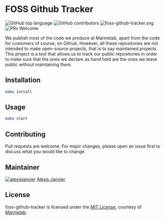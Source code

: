 # FOSS Github Tracker

![GitHub top language](https://img.shields.io/github/languages/top/marmelab/foss-github-tracker.svg) ![GitHub contributors](https://img.shields.io/github/contributors/marmelab/foss-github-tracker.svg) ![foss-github-tracker.svg](https://img.shields.io/github/license/marmelab/foss-github-tracker.svg) ![PRs Welcome](https://img.shields.io/badge/PRs-welcome-brightgreen.svg)

We publish most of the code we produce at Marmelab, apart from the code for customers of course, on Github. However, all these repositories are not intended to make open-source projects, that is to say maintained projects. This project is a tool that allows us to track our public repositories in order to make sure that the ones we declare as hand held are the ones we leave public without maintaining them.

## Installation

```bash
make install
```

## Usage

```bash
make start
```

## Contributing

Pull requests are welcome. For major changes, please open an issue first to discuss what you would like to change.

## Maintainer

[![alexisjanvier](https://avatars1.githubusercontent.com/u/547706?s=96&v=4)](https://github.com/alexisjanvier)
[Alexis Janvier](https://github.com/alexisjanvier)

## License

foss-github-tracker is licensed under the [MIT License](LICENSE), courtesy of [Marmelab](http://marmelab.com).
